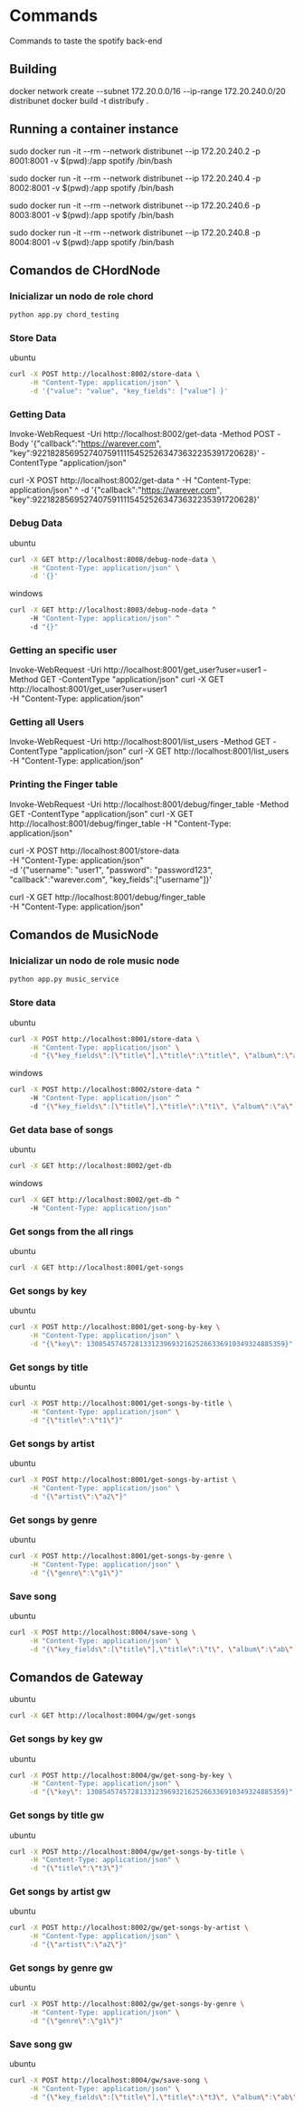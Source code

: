 # Commands

Commands to taste the spotify back-end

## Building

docker network create --subnet 172.20.0.0/16 --ip-range 172.20.240.0/20 distribunet
docker build -t distribufy .

## Running a container instance

sudo docker run -it --rm --network distribunet --ip 172.20.240.2 -p 8001:8001 -v $(pwd):/app spotify /bin/bash

sudo docker run -it --rm --network distribunet --ip 172.20.240.4 -p 8002:8001 -v $(pwd):/app spotify /bin/bash

sudo docker run -it --rm --network distribunet --ip 172.20.240.6 -p 8003:8001 -v $(pwd):/app spotify /bin/bash

sudo docker run -it --rm --network distribunet --ip 172.20.240.8 -p 8004:8001 -v $(pwd):/app spotify /bin/bash

## Comandos de CHordNode

### Inicializar un nodo de role chord

``` bash
python app.py chord_testing
```

### Store Data

ubuntu

``` bash
curl -X POST http://localhost:8002/store-data \
     -H "Content-Type: application/json" \
     -d '{"value": "value", "key_fields": ["value"] }'
```

### Getting Data

Invoke-WebRequest -Uri http://localhost:8002/get-data -Method POST -Body '{"callback":"https://warever.com", "key":922182856952740759111154525263473632235391720628}' -ContentType "application/json"

curl -X POST http://localhost:8002/get-data ^
     -H "Content-Type: application/json" ^
     -d '{"callback":"https://warever.com", "key":922182856952740759111154525263473632235391720628}'

### Debug Data

ubuntu

``` bash
curl -X GET http://localhost:8008/debug-node-data \
     -H "Content-Type: application/json" \
     -d '{}'
```

windows

``` bash
curl -X GET http://localhost:8003/debug-node-data ^
     -H "Content-Type: application/json" ^
     -d "{}"
```

### Getting an specific user

Invoke-WebRequest -Uri http://localhost:8001/get_user?user=user1 -Method GET -ContentType "application/json"
curl -X GET http://localhost:8001/get_user?user=user1 \
     -H "Content-Type: application/json"

### Getting all Users

Invoke-WebRequest -Uri http://localhost:8001/list_users -Method GET -ContentType "application/json"
curl -X GET http://localhost:8001/list_users \
     -H "Content-Type: application/json"

### Printing the Finger table

Invoke-WebRequest -Uri http://localhost:8001/debug/finger_table -Method GET -ContentType "application/json"
curl -X GET http://localhost:8001/debug/finger_table \-H "Content-Type: application/json"

curl -X POST http://localhost:8001/store-data \
     -H "Content-Type: application/json" \
     -d '{"username": "user1", "password": "password123", "callback":"warever.com", "key_fields":["username"]}'

curl -X GET http://localhost:8001/debug/finger_table \
     -H "Content-Type: application/json"

## Comandos de MusicNode

### Inicializar un nodo de role music node

``` bash
python app.py music_service
```

### Store data

ubuntu

``` bash
curl -X POST http://localhost:8001/store-data \
     -H "Content-Type: application/json" \
     -d "{\"key_fields\":[\"title\"],\"title\":\"title\", \"album\":\"ab\", \"genre\":\"g1\", \"artist\":\"a2\"}"
```

windows

``` bash
curl -X POST http://localhost:8002/store-data ^
     -H "Content-Type: application/json" ^
     -d "{\"key_fields\":[\"title\"],\"title\":\"t1\", \"album\":\"a\", \"genre\":\"g\", \"artist\":\"a\", \"callback\": \"http://a.com\"}"
```

### Get data base of songs

ubuntu

``` bash
curl -X GET http://localhost:8002/get-db
```

windows

``` bash
curl -X GET http://localhost:8002/get-db ^
     -H "Content-Type: application/json"
```

### Get songs from the all rings

ubuntu

``` bash
curl -X GET http://localhost:8001/get-songs 
```

### Get songs by key

ubuntu

``` bash
curl -X POST http://localhost:8001/get-song-by-key \
     -H "Content-Type: application/json" \
     -d "{\"key\": 1308545745728133123969321625266336910349324885359}"
```

### Get songs by title

ubuntu

``` bash
curl -X POST http://localhost:8001/get-songs-by-title \
     -H "Content-Type: application/json" \
     -d "{\"title\":\"t1\"}"
```

### Get songs by artist

ubuntu

``` bash
curl -X POST http://localhost:8001/get-songs-by-artist \
     -H "Content-Type: application/json" \
     -d "{\"artist\":\"a2\"}"
```

### Get songs by genre

ubuntu

``` bash
curl -X POST http://localhost:8001/get-songs-by-genre \
     -H "Content-Type: application/json" \
     -d "{\"genre\":\"g1\"}"
```

### Save song

ubuntu

``` bash
curl -X POST http://localhost:8004/save-song \
     -H "Content-Type: application/json" \
     -d "{\"key_fields\":[\"title\"],\"title\":\"t\", \"album\":\"ab\", \"genre\":\"g1\", \"artist\":\"a2\", \"total_size\": 45455}"
```

## Comandos de Gateway

ubuntu

``` bash
curl -X GET http://localhost:8004/gw/get-songs
```

### Get songs by key gw

ubuntu

``` bash
curl -X POST http://localhost:8004/gw/get-song-by-key \
     -H "Content-Type: application/json" \
     -d "{\"key\": 1308545745728133123969321625266336910349324885359}"
```

### Get songs by title gw

ubuntu

``` bash
curl -X POST http://localhost:8004/gw/get-songs-by-title \
     -H "Content-Type: application/json" \
     -d "{\"title\":\"t3\"}"
```

### Get songs by artist gw

ubuntu

``` bash
curl -X POST http://localhost:8002/gw/get-songs-by-artist \
     -H "Content-Type: application/json" \
     -d "{\"artist\":\"a2\"}"
```

### Get songs by genre gw

ubuntu

``` bash
curl -X POST http://localhost:8002/gw/get-songs-by-genre \
     -H "Content-Type: application/json" \
     -d "{\"genre\":\"g1\"}"
```

### Save song gw

ubuntu

``` bash
curl -X POST http://localhost:8004/gw/save-song \
     -H "Content-Type: application/json" \
     -d "{\"key_fields\":[\"title\"],\"title\":\"t3\", \"album\":\"ab\", \"genre\":\"g1\", \"artist\":\"a2\", \"total_size\": 45455}"
```
